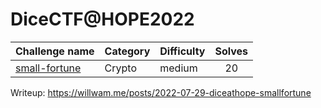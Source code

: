 # DiceCTF@HOPE2022

| Challenge name | Category | Difficulty | Solves |
|-|-|-|:-:|
| [small-fortune](crypto-small-fortune) | Crypto |  medium | 20 |

Writeup: https://willwam.me/posts/2022-07-29-diceathope-smallfortune
